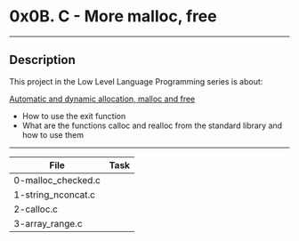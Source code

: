 # 0x0B. C - More malloc, free
---
## Description

This project in the Low Level Language Programming series is about:

[Automatic and dynamic allocation, malloc and free](https://intranet.hbtn.io/concepts/62)
* How to use the exit function
* What are the functions calloc and realloc from the standard library and how to use them

---
File|Task
---|---
0-malloc_checked.c |
1-string_nconcat.c |
2-calloc.c |
3-array_range.c |

